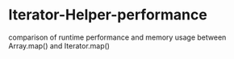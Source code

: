 # Iterator-Helper-performance
comparison of runtime performance and memory usage between Array.map() and Iterator.map()
